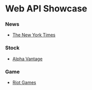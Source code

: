 # Web API Showcase

### News

- [The New York Times](./nytimes)

### Stock

- [Alpha Vantage](./alphavantage)

### Game

- [Riot Games](./riotgames)
